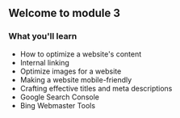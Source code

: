 ## Welcome to module 3

### What you'll learn
- How to optimize a website's content
- Internal linking 
- Optimize images for a website
- Making a website mobile-friendly
- Crafting effective titles and meta descriptions
- Google Search Console
- Bing Webmaster Tools



